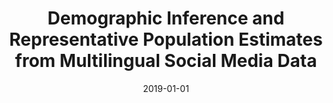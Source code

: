 ---
title: "Demographic Inference and Representative Population Estimates from Multilingual Social Media Data"
collection: publications
date: 2019-01-01
year: 2019
venue: 'WebConf&apos;19 (best poster presentation award, long paper) 🏆'
paperurl: 'https://arxiv.org/abs/1905.05961'
resourceurl: 'https://github.com/euagendas'
resourceslug: code & data
authors: 'Z. Wang, S. Hale, D. Ifeoluwa Adelani, P.A. Grabowicz, T. Hartman, F. Flöck, D. Jurgens'
---